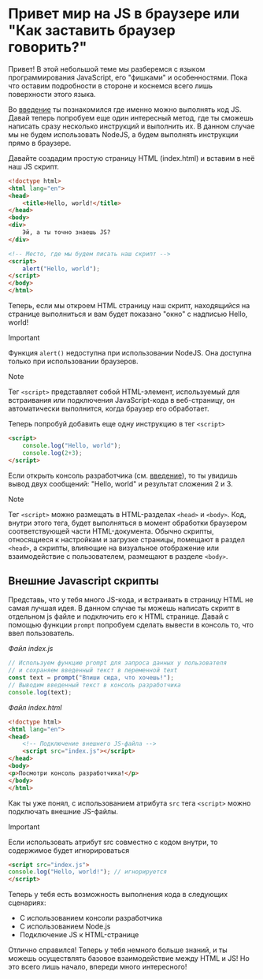 # Привет мир на JS в браузере или "Как заставить браузер говорить?"

Привет! В этой небольшой теме мы разберемся с языком программирования JavaScript, его "фишками" и особенностями. Пока что оставим подробности в стороне и коснемся всего лишь поверхности этого языка.

Во [введение](11_intro.md) ты познакомился где именно можно выполнять код JS.  Давай теперь попробуем еще один интересный метод, где ты сможешь написать сразу несколько инструкций и выполнить их. В данном случае мы не будем использовать NodeJS, а будем выполнять инструкции прямо в браузере.

Давайте создадим простую страницу HTML (index.html) и вставим в неё наш JS скрипт.
```html
<!doctype html>
<html lang="en">
<head>
    <title>Hello, world!</title>
</head>
<body>
<div>
    Эй, а ты точно знаешь JS?
</div>

<!-- Место, где мы будем писать наш скрипт -->
<script>
    alert("Hello, world");
</script>
</body>
</html>
```
Теперь, если мы откроем HTML страницу наш скрипт, находящийся на странице выполниться и вам будет показано "окно" с надписью Hello, world!

> [!IMPORTANT]
> Функция `alert()` недоступна при использовании NodeJS. Она доступна только при использовании браузеров.

> [!NOTE]
> Тег `<script>` представляет собой HTML-элемент, используемый для встраивания или подключения JavaScript-кода в веб-страницу, он автоматически выполнится, когда браузер его обработает.

Теперь попробуй добавить еще одну инструкцию в тег `<script>`
```html
<script>
    console.log("Hello, world");
    console.log(2+3);
</script>
```
Если открыть консоль разработчика (см. [введение](11_intro.md)), то ты увидишь вывод двух сообщений: "Hello, world" и результат сложения 2 и 3. 

> [!NOTE]
> Тег `<script>` можно размещать в HTML-разделах `<head>` и `<body>`. Код, внутри этого тега, будет выполняться в момент обработки браузером соответствующей части HTML-документа. Обычно скрипты, относящиеся к настройкам и загрузке страницы, помещают в раздел `<head>`, а скрипты, влияющие на визуальное отображение или взаимодействие с пользователем, размещают в разделе `<body>`.

## Внешние Javascript скрипты

Представь, что у тебя много JS-кода, и встраивать в страницу HTML не самая лучшая идея. В данном случае ты можешь написать скрипт в отдельном js файле и подключить его к HTML странице.
Давай с помощью функции `prompt` попробуем сделать вывести в консоль то, что ввел пользователь.

_Файл index.js_
```js
// Используем функцию prompt для запроса данных у пользователя
// и сохраняем введенный текст в переменной text
const text = prompt("Впиши сюда, что хочешь!");
// Выводим введенный текст в консоль разработчика
console.log(text);
```
_Файл index.html_
```html
<!doctype html>
<html lang="en">
<head>
    <!-- Подключение внешнего JS-файла -->
    <script src="index.js"></script>
</head>
<body>
<p>Посмотри консоль разработчика!</p>
</body>
</html>
```

Как ты уже понял, с использованием атрибута `src` тега `<script>` можно подключать внешние JS-файлы.

> [!IMPORTANT]
> Если использовать атрибут src совместно с кодом внутри, то содержимое будет игнорироваться
> ```html
> <script src="index.js">
> console.log("Hello, world!"); // игнорируется
> </script>
> ```


Теперь у тебя есть возможность выполнения кода в следующих сценариях:
* С использованием консоли разработчика
* С использованием Node.js
* Подключение JS к HTML-странице

Отлично справился! Теперь у тебя немного больше знаний, и ты можешь осуществлять базовое взаимодействие между HTML и JS! Но это всего лишь начало, впереди много интересного!